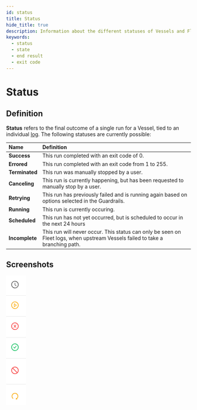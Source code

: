 ```yaml
---
id: status
title: Status
hide_title: true
description: Information about the different statuses of Vessels and Fleets.
keywords:
  - status
  - state
  - end result
  - exit code
---
```


# Status

## Definition

**Status** refers to the final outcome of a single run for a Vessel, tied to an individual [log](../logs/). The following statuses are currently possible:

| Name           | Definition                                                                                                                    |
| :------------- | :---------------------------------------------------------------------------------------------------------------------------- |
| **Success**    | This run completed with an exit code of 0.                                                                                    |
| **Errored**    | This run completed with an exit code from 1 to 255.                                                                           |
| **Terminated** | This run was manually stopped by a user.                                                                                      |
| **Canceling**  | This run is currently happening, but has been requested to manually stop by a user.                                           |
| **Retrying**   | This run has previously failed and is running again based on options selected in the Guardrails.                              |
| **Running**    | This run is currently occuring.                                                                                               |
| **Scheduled**  | This run has not yet occurred, but is scheduled to occur in the next 24 hours                                                 |
| **Incomplete** | This run will never occur. This status can only be seen on Fleet logs, when upstream Vessels failed to take a branching path. |

## Screenshots

![From Top to Bottom: Scheduled, Running, Errored, Success, Terminated, Retrying](../../.gitbook/assets/image_25.png)

